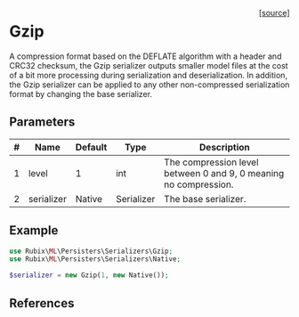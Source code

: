 <span style="float:right;"><a href="https://github.com/RubixML/ML/blob/master/src/Persisters/Serializers/Gzip.php">[source]</a></span>

# Gzip
A compression format based on the DEFLATE algorithm with a header and CRC32 checksum, the Gzip serializer outputs smaller model files at the cost of a bit more processing during serialization and deserialization. In addition, the Gzip serializer can be applied to any other non-compressed serialization format by changing the base serializer.

## Parameters
| # | Name | Default | Type | Description |
|---|---|---|---|---|
| 1 | level | 1 | int | The compression level between 0 and 9, 0 meaning no compression. |
| 2 | serializer | Native | Serializer | The base serializer. |

## Example
```php
use Rubix\ML\Persisters\Serializers\Gzip;
use Rubix\ML\Persisters\Serializers\Native;

$serializer = new Gzip(1, new Native());
```

## References
[^1]: P. Deutsch. (1996). RFC 1951 - DEFLATE Compressed Data Format Specification version.
